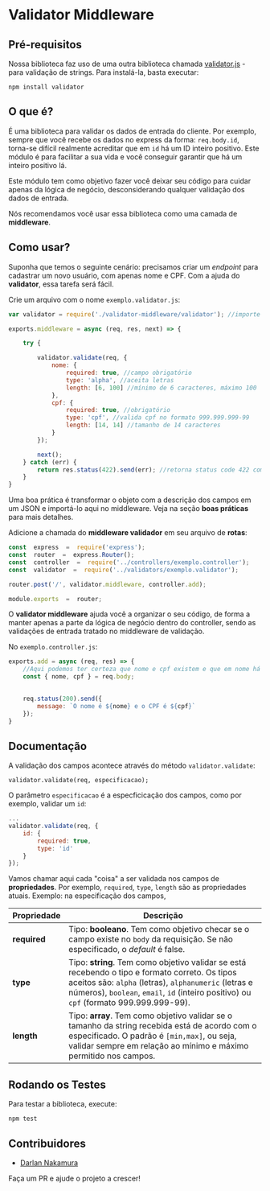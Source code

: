 # Validator Middleware

## Pré-requisitos

Nossa biblioteca faz uso de uma outra biblioteca chamada [validator.js](https://github.com/validatorjs/validator.js) - para validação de strings.
Para instalá-la, basta executar:

	npm install validator
 
## O que é?

É uma biblioteca para validar os dados de entrada do cliente. Por exemplo, sempre que você recebe os dados no express da forma: `req.body.id`, torna-se difícil realmente acreditar que em `id` há um ID inteiro positivo. Este módulo é para facilitar a sua vida e você conseguir garantir que há um inteiro positivo lá.

Este módulo tem como objetivo fazer você deixar seu código para cuidar apenas da lógica de negócio, desconsiderando qualquer validação dos dados de entrada.

Nós recomendamos você usar essa biblioteca como uma camada de **middleware**.

## Como usar?

Suponha que temos o seguinte cenário: precisamos criar um *endpoint* para cadastrar um novo usuário, com apenas nome e CPF. Com a ajuda do **validator**, essa tarefa será fácil. 

Crie um arquivo com o nome `exemplo.validator.js`:
```javascript
var validator = require('./validator-middleware/validator'); //importe a biblioteca

exports.middleware = async (req, res, next) => {

	try {

		validator.validate(req, {
			nome: {
				required: true, //campo obrigatório
				type: 'alpha', //aceita letras
				length: [6, 100] //mínimo de 6 caracteres, máximo 100
			},
			cpf: {
				required: true, //obrigatório
				type: 'cpf', //valida cpf no formato 999.999.999-99
				length: [14, 14] //tamanho de 14 caracteres
			}
		});

		next();
	} catch (err) {
		return res.status(422).send(err); //retorna status code 422 com o erro.
	}
}
```
Uma boa prática é transformar o objeto com a descrição dos campos em um JSON e importá-lo aqui no middleware. Veja na seção **boas práticas** para mais detalhes.

Adicione a chamada do **middleware validador** em seu arquivo de **rotas**:

```javascript
const  express  =  require('express');
const  router  =  express.Router();
const  controller  =  require('../controllers/exemplo.controller');
const  validator  =  require('../validators/exemplo.validator');

router.post('/', validator.middleware, controller.add);

module.exports  =  router;
```
 
O **validator middleware** ajuda você a organizar o seu código, de forma a manter apenas a parte da lógica de negócio dentro do controller, sendo as validações de entrada tratado no middleware de validação.

No `exemplo.controller.js`:

```javascript
exports.add = async (req, res) => {
	//Aqui podemos ter certeza que nome e cpf existem e que em nome há apenas letras e o cpf é um cpf válido, no formato: 999.999.999-99
	const { nome, cpf } = req.body;
	

	req.status(200).send({
		message: `O nome é ${nome} e o CPF é ${cpf}`
	});
}
```

## Documentação

A validação dos campos acontece através do método `validator.validate`:

	validator.validate(req, especificacao);

O parâmetro `especificacao` é a especficicação dos campos, como por exemplo, validar um `id`:
```javascript
...
validator.validate(req, {
	id: {
		required: true,
		type: 'id'
	}
});
```

Vamos chamar aqui cada "coisa" a ser validada nos campos de **propriedades**.
Por exemplo, `required`, `type`, `length` são as propriedades atuais. Exemplo: na especificação dos campos, 

Propriedade  		| Descrição
------------------- | -------------------
**required**		| Tipo: **booleano**. Tem como objetivo checar se o campo existe no `body` da requisição. Se não especificado, o *default* é false.
**type**            | Tipo: **string**. Tem como objetivo validar se está recebendo o tipo e formato correto. Os tipos aceitos são: `alpha` (letras), `alphanumeric` (letras e números), `boolean`, `email`, `id` (inteiro positivo) ou `cpf` (formato 999.999.999-99).
**length** 			| Tipo: **array**. Tem como objetivo validar se o tamanho da string recebida está de acordo com o especificado. O padrão é `[min,max]`, ou seja, validar sempre em relação ao mínimo e máximo permitido nos campos. 

## Rodando os Testes

Para testar a biblioteca, execute:

	npm test
 
## Contribuidores

* [Darlan Nakamura](https://github.com/darlannakamura)

Faça um PR e ajude o projeto a crescer!